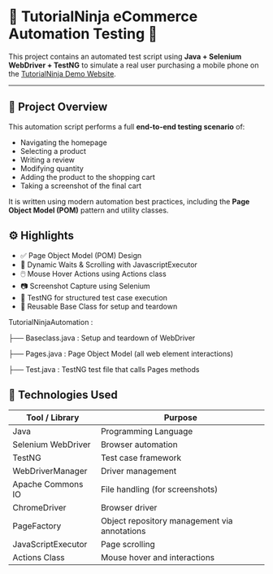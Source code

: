 # 🛒 TutorialNinja eCommerce Automation Testing 🚀

This project contains an automated test script using **Java + Selenium WebDriver + TestNG** to simulate a real user purchasing a mobile phone on the [TutorialNinja Demo Website](https://tutorialsninja.com/demo/).

---

## 📌 Project Overview

This automation script performs a full **end-to-end testing scenario** of:
- Navigating the homepage
- Selecting a product
- Writing a review
- Modifying quantity
- Adding the product to the shopping cart
- Taking a screenshot of the final cart

It is written using modern automation best practices, including the **Page Object Model (POM)** pattern and utility classes.

## ⚙️ Highlights
- ✅ Page Object Model (POM) Design
- 🧠 Dynamic Waits & Scrolling with JavascriptExecutor
- 🖱️ Mouse Hover Actions using Actions class
- 📷 Screenshot Capture using Selenium
- 📑 TestNG for structured test case execution
- 🔄 Reusable Base Class for setup and teardown

TutorialNinjaAutomation :

├── Baseclass.java  : Setup and teardown of WebDriver

├── Pages.java      : Page Object Model (all web element interactions)

├── Test.java       : TestNG test file that calls Pages methods


## 🧰 Technologies Used

| Tool / Library         | Purpose                                      |
|------------------------|----------------------------------------------|
| Java                   | Programming Language                         |
| Selenium WebDriver     | Browser automation                           |
| TestNG                 | Test case framework                          |
| WebDriverManager       | Driver management                            |
| Apache Commons IO      | File handling (for screenshots)              |
| ChromeDriver           | Browser driver                               |
| PageFactory            | Object repository management via annotations |
| JavaScriptExecutor     | Page scrolling                               |
| Actions Class          | Mouse hover and interactions                 |
